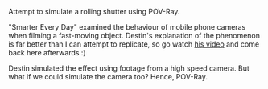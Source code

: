 Attempt to simulate a rolling shutter using POV-Ray.

"Smarter Every Day" examined the behaviour of mobile phone cameras when filming
a fast-moving object. Destin's explanation of the phenomenon is far better than
I can attempt to replicate, so go watch [his video](http://youtu.be/dNVtMmLlnoE)
and come back here afterwards :)

Destin simulated the effect using footage from a high speed camera. But what if
we could simulate the camera too? Hence, POV-Ray.
